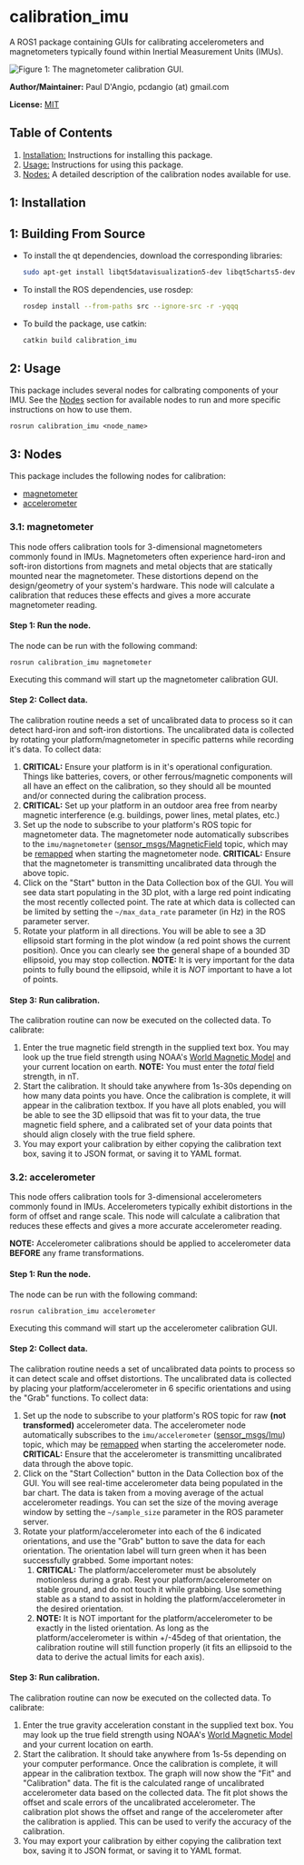 # calibration_imu

A ROS1 package containing GUIs for calibrating accelerometers and magnetometers typically found within Inertial Measurement Units (IMUs).

![Figure 1: The magnetometer calibration GUI.](doc/images/calibrate_magnetometer.jpg)

**Author/Maintainer:** Paul D'Angio, pcdangio (at) gmail.com

**License:** [MIT](LICENSE)

## Table of Contents

1. [Installation:](#1-installation) Instructions for installing this package.
2. [Usage:](#2-usage) Instructions for using this package.
3. [Nodes:](#3-nodes) A detailed description of the calibration nodes available for use.

## 1: Installation

## 1: Building From Source

* To install the qt dependencies, download the corresponding libraries:

    ```bash
    sudo apt-get install libqt5datavisualization5-dev libqt5charts5-dev
    ```

* To install the ROS dependencies, use rosdep:

    ```bash
    rosdep install --from-paths src --ignore-src -r -yqqq
    ```

* To build the package, use catkin:

    ```bash
    catkin build calibration_imu
    ```

## 2: Usage

This package includes several nodes for calbrating components of your IMU. See the [Nodes](#3-nodes) section for available nodes to run and more specific instructions on how to use them.

```
rosrun calibration_imu <node_name>
```

## 3: Nodes

This package includes the following nodes for calibration:

- [magnetometer](#31-magnetometer)
- [accelerometer](#32-accelerometer)

### 3.1: magnetometer

This node offers calibration tools for 3-dimensional magnetometers commonly found in IMUs. Magnetometers often experience hard-iron and soft-iron distortions from magnets and metal objects that are statically mounted near the magnetometer. These distortions depend on the design/geometry of your system's hardware. This node will calculate a calibration that reduces these effects and gives a more accurate magnetometer reading.

#### Step 1: Run the node.

The node can be run with the following command:

```
rosrun calibration_imu magnetometer
```

Executing this command will start up the magnetometer calibration GUI.

#### Step 2: Collect data.

The calibration routine needs a set of uncalibrated data to process so it can detect hard-iron and soft-iron distortions. The uncalibrated data is collected by rotating your platform/magnetometer in specific patterns while recording it's data.  To collect data:

1. **CRITICAL:** Ensure your platform is in it's operational configuration. Things like batteries, covers, or other ferrous/magnetic components will all have an effect on the calibration, so they should all be mounted and/or connected during the calibration process.
2. **CRITICAL:** Set up your platform in an outdoor area free from nearby magnetic interference (e.g. buildings, power lines, metal plates, etc.)
3. Set up the node to subscribe to your platform's ROS topic for magnetometer data. The magnetometer node automatically subscribes to the `imu/magnetometer` ([sensor_msgs/MagneticField](http://docs.ros.org/en/noetic/api/sensor_msgs/html/msg/MagneticField.html) topic, which may be [remapped](http://wiki.ros.org/Remapping%20Arguments) when starting the magnetometer node. **CRITICAL:** Ensure that the magnetometer is transmitting uncalibrated data through the above topic.
4. Click on the "Start" button in the Data Collection box of the GUI. You will see data start populating in the 3D plot, with a large red point indicating the most recently collected point. The rate at which data is collected can be limited by setting the `~/max_data_rate` parameter (in Hz) in the ROS parameter server.
5. Rotate your platform in all directions. You will be able to see a 3D ellipsoid start forming in the plot window (a red point shows the current position). Once you can clearly see the general shape of a bounded 3D ellipsoid, you may stop collection. **NOTE:** It is very important for the data points to fully bound the ellipsoid, while it is *NOT* important to have a lot of points.

#### Step 3: Run calibration.

The calibration routine can now be executed on the collected data. To calibrate:

1. Enter the true magnetic field strength in the supplied text box. You may look up the true field strength using NOAA's [World Magnetic Model](https://www.ngdc.noaa.gov/geomag/calculators/magcalc.shtml#igrfwmm) and your current location on earth. **NOTE:** You must enter the *total* field strength, in nT.
2. Start the calibration. It should take anywhere from 1s-30s depending on how many data points you have. Once the calibration is complete, it will appear in the calibration textbox. If you have all plots enabled, you will be able to see the 3D ellipsoid that was fit to your data, the true magnetic field sphere, and a calibrated set of your data points that should align closely with the true field sphere.
3. You may export your calibration by either copying the calibration text box, saving it to JSON format, or saving it to YAML format.

### 3.2: accelerometer

This node offers calibration tools for 3-dimensional accelerometers commonly found in IMUs. Accelerometers typically exhibit distortions in the form of offset and range scale. This node will calculate a calibration that reduces these effects and gives a more accurate accelerometer reading.

**NOTE:** Accelerometer calibrations should be applied to accelerometer data **BEFORE** any frame transformations.

#### Step 1: Run the node.

The node can be run with the following command:

```
rosrun calibration_imu accelerometer
```

Executing this command will start up the accelerometer calibration GUI.

#### Step 2: Collect data.

The calibration routine needs a set of uncalibrated data points to process so it can detect scale and offset distortions. The uncalibrated data is collected by placing your platform/accelerometer in 6 specific orientations and using the "Grab" functions. To collect data:

1. Set up the node to subscribe to your platform's ROS topic for raw **(not transformed)** accelerometer data. The accelerometer node automatically subscribes to the `imu/accelerometer` ([sensor_msgs/Imu](http://docs.ros.org/en/noetic/api/sensor_msgs/html/msg/Imu.html)) topic, which may be [remapped](http://wiki.ros.org/Remapping%20Arguments) when starting the accelerometer node. **CRITICAL:** Ensure that the accelerometer is transmitting uncalibrated data through the above topic.
2. Click on the "Start Collection" button in the Data Collection box of the GUI. You will see real-time accelerometer data being populated in the bar chart. The data is taken from a moving average of the actual accelerometer readings. You can set the size of the moving average window by setting the `~/sample_size` parameter in the ROS parameter server.
3. Rotate your platform/accelerometer into each of the 6 indicated orientations, and use the "Grab" button to save the data for each orientation. The orientation label will turn green when it has been successfully grabbed. Some important notes:
    1. **CRITICAL:** The platform/accelerometer must be absolutely motionless during a grab. Rest your platform/accelerometer on stable ground, and do not touch it while grabbing. Use something stable as a stand to assist in holding the platform/accelerometer in the desired orientation.
    2. **NOTE:** It is NOT important for the platform/accelerometer to be exactly in the listed orientation. As long as the platform/accelerometer is within +/-45deg of that orientation, the calibration routine will still function properly (it fits an ellipsoid to the data to derive the actual limits for each axis).


#### Step 3: Run calibration.

The calibration routine can now be executed on the collected data. To calibrate:

1. Enter the true gravity acceleration constant in the supplied text box. You may look up the true field strength using NOAA's [World Magnetic Model](https://geodesy.noaa.gov/cgi-bin/grav_pdx.prl) and your current location on earth.
2. Start the calibration. It should take anywhere from 1s-5s depending on your computer performance. Once the calibration is complete, it will appear in the calibration textbox. The graph will now show the "Fit" and "Calibration" data. The fit is the calculated range of uncalibrated accelerometer data based on the collected data. The fit plot shows the offset and scale errors of the uncalibrated accelerometer. The calibration plot shows the offset and range of the accelerometer after the calibration is applied. This can be used to verify the accuracy of the calibration.
3. You may export your calibration by either copying the calibration text box, saving it to JSON format, or saving it to YAML format.